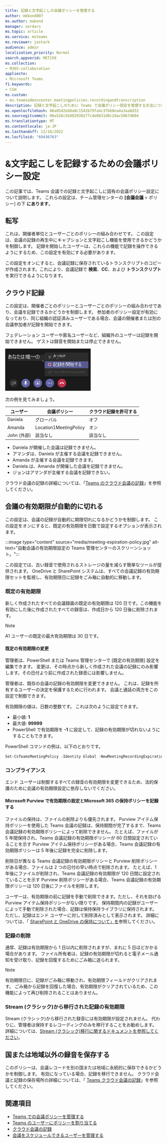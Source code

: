 ```yaml
---
title: 記録と文字起こしの会議ポリシーを管理する
author: mkbond007
ms.author: mabond
manager: serdars
ms.topic: article
ms.service: msteams
ms.reviewer: jastark
audience: admin
localization_priority: Normal
search.appverid: MET150
ms.collection:
- M365-collaboration
appliesto:
- Microsoft Teams
f1.keywords:
- CSH
ms.custom:
- ms.teamsadmincenter.meetingpolicies.recordingandtranscription
description: 記録と文字起こしのために Teams で会議ポリシー設定を管理する方法について説明します。
ms.openlocfilehash: 06a05d2eb8a8c1542b79fa4c37b68ea4a3aa6d32
ms.sourcegitcommit: 00a526c5b9829302f7c4e0631d0c2dac50b7d004
ms.translationtype: MT
ms.contentlocale: ja-JP
ms.lasthandoff: 12/16/2022
ms.locfileid: "69436763"
---
```

# <a name="meeting-policy-settings-for-recording--transcription"></a>&文字起こしを記録するための会議ポリシー設定

この記事では、Teams 会議での記録と文字起こしに固有の会議ポリシー設定について説明します。 これらの設定は、チーム管理センターの **[会議会議** > ポリシー] の下 **にあります**。

## <a name="transcription"></a>転写

これは、開催者単位とユーザーごとのポリシーの組み合わせです。 この設定は、会議の記録の再生中にキャプションと文字起こし機能を使用できるかどうかを制御します。 記録を開始したユーザーは、これらの機能で記録を操作できるようにするため、この設定を有効にする必要があります。

この設定をオンにすると、会議記録に保存されているトランスクリプトのコピーが作成されます。これにより、会議記録で **検索**、**CC**、および **トランスクリプト** を実行できるようになります。

## <a name="cloud-recording"></a>クラウド記録

この設定は、開催者ごとのポリシーとユーザーごとのポリシーの組み合わせであり、会議を記録できるかどうかを制御します。 参加者のポリシー設定が有効になっており、同じ組織の認証済みユーザーである場合、会議の開催者または別の会議参加者が記録を開始できます。

フェデレーション ユーザーや匿名ユーザーなど、組織外のユーザーは記録を開始できません。 ゲストは録音を開始または停止できません。

![記録オプションが表示されたスクリーンショット](media/meeting-policies-recording.png)

次の例を見てみましょう。

| ユーザー                 | 会議ポリシー         | クラウド記録を許可する |
|----------------------|------------------------|-----------------------|
| Daniela              | グローバル                 | オフ                   |
| Amanda               | Location1MeetingPolicy | オン                    |
| John (外部) | 該当なし         | 該当なし        |

- Daniela が開催した会議は記録できません。
- アマンダは、Daniela が主催する会議を記録できません。
- Amanda が主催する会議を記録できます。
- Daniela は、Amanda が開催した会議を記録できません。
- ジョンはアマンダが主催する会議を記録できない。

クラウド会議の記録の詳細については、「[Teams のクラウド会議の記録](cloud-recording.md)」を参照してください。

## <a name="meetings-automatically-expire"></a>会議の有効期限が自動的に切れる

この設定は、会議の記録が自動的に期限切れになるかどうかを制御します。 この設定をオンにすると、既定の有効期限を日数で設定するオプションが表示されます。

:::image type="content" source="media/meeting-expiration-policy.jpg" alt-text="自動会議の有効期限設定の Teams 管理センターのスクリーンショット。":::

この設定では、古い録音で使用されるストレージの量を減らす簡単なツールが提供されます。 OneDrive と SharePoint システムは、すべての会議記録の有効期限セットを監視し、有効期限日に記録をごみ箱に自動的に移動します。

### <a name="default-expiration-time"></a>既定の有効期限

新しく作成されたすべての会議録画の既定の有効期限は 120 日です。この機能を有効にした後に作成されたすべての録音は、作成日から 120 日後に削除されます。

> [!NOTE]
> A1 ユーザーの既定の最大有効期限は 30 日です。

#### <a name="changing-default-expiration-time"></a>既定の有効期限の変更

管理者は、PowerShell または Teams 管理センターで [既定の有効期限] 設定を編集できます。 変更は、その時点から新しく作成された会議の記録にのみ影響します。その日付より前に作成された録音には影響しません。

管理者は、既存の会議の記録の有効期限を変更できません。 これは、記録を所有するユーザーの決定を保護するために行われます。 会議と通話の両方をこの設定で制御できます。

有効期限の値は、日数の整数です。  これは次のように設定できます。

- 最小値: **1**
- 最大値: **99999**
- PowerShell で有効期限を **-1** に設定して、記録の有効期限が切れないようにすることもできます。

PowerShell コマンドの例は、以下のとおりです。

```powershell
Set-CsTeamsMeetingPolicy -Identity Global -NewMeetingRecordingExpirationDays 50
```

### <a name="compliance"></a>コンプライアンス

エンド ユーザーは制御するすべての録音の有効期限を変更できるため、法的保護のために会議の有効期限設定に依存しないでください。

#### <a name="recording-expiration-settings-and-microsoft-365-retention-policies-in-microsoft-purview"></a>Microsoft Purview で有効期限の設定とMicrosoft 365 の保持ポリシーを記録する

ファイルの保持は、ファイルの削除よりも優先されます。 Purview アイテム保持ポリシーを使用した Teams 会議の記録は、保持期間が完了するまで、Teams 会議記録の有効期限ポリシーによって削除できません。 たとえば、ファイルが 5 年間保持され、Teams 会議記録の有効期限ポリシーが 60 日間設定されていることを示す Purview アイテム保持ポリシーがある場合、Teams 会議記録の有効期限ポリシーは 5 年後に記録を完全に削除します。

削除日が異なる Teams 会議記録の有効期限ポリシーと Purview 削除ポリシーがある場合、ファイルは 2 つの日付の早い時点で削除されます。 たとえば、1 年後にファイルが削除され、Teams 会議記録の有効期限が 120 日間に設定されていることを示す Purview 削除ポリシーがある場合、Teams 会議記録の有効期限ポリシーは 120 日後にファイルを削除します。

ユーザーは、有効期限の前に記録を手動で削除できます。ただし、それを妨げる Purview アイテム保持ポリシーがない限りです。 保持期間内の記録がユーザーによって手動で削除された場合、記録は保持保持ライブラリに保持されます。 ただし、記録はエンド ユーザーに対して削除済みとして表示されます。 詳細については、「 [SharePoint と OneDrive の保持について」を](/microsoft-365/compliance/retention-policies-sharepoint#how-retention-works-for-sharepoint-and-onedrive)参照してください。

### <a name="deletion-of-recordings"></a>記録の削除

通常、記録は有効期限から 1 日以内に削除されますが、まれに 5 日ほどかかる場合があります。 ファイル所有者は、記録の有効期限が切れると電子メール通知を受け取り、記録を回復するためにごみ箱に送られます。

> [!NOTE]
> 有効期限日に、記録がごみ箱に移動され、有効期限フィールドがクリアされます。 ごみ箱から記録を回復した場合、有効期限がクリアされているため、この機能によって再び削除されることはありません。

### <a name="expiration-of-migrated-recordings-from-stream-classic"></a>Stream (クラシック)から移行された記録の有効期限

Stream (クラシック)から移行された録音には有効期限が設定されません。 代わりに、管理者は保持するレコーディングのみを移行することをお勧めします。 詳細については、[Stream (クラシック)移行に関するドキュメントを参照してください](/stream/streamnew/stream-classic-to-new-migration-overview)。

## <a name="store-recordings-outside-of-your-country-or-region"></a>国または地域以外の録音を保存する

このポリシーは、会議レコードを別の国または地域に永続的に保存できるかどうかを制御します。 有効になっている場合、記録を移行できません。 クラウド会議と記録の保存場所の詳細については、「 [Teams クラウド会議の記録](cloud-recording.md)」を参照してください。

## <a name="related-topics"></a>関連項目

- [Teams での会議ポリシーを管理する](meeting-policies-overview.md)
- [Teams のユーザーにポリシーを割り当てる](policy-assignment-overview.md)
- [クラウド会議の記録](cloud-recording.md)
- [会議をスケジュールできるユーザーを管理する](manage-who-can-schedule-meetings.md)
